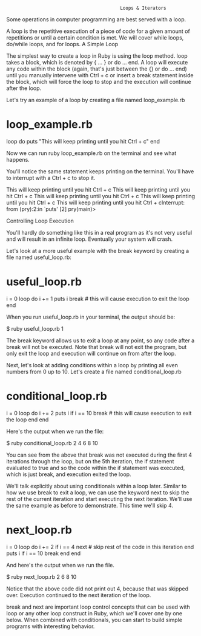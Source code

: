                                               Loops & Iterators

Some operations in computer programming are best served with a loop.

A loop is the repetitive execution of a piece of code for a given amount of repetitions or until a certain condition is met. We will cover while loops, do/while loops, and for loops.
A Simple Loop

The simplest way to create a loop in Ruby is using the loop method. loop takes a block, which is denoted by { ... } or do ... end. A loop will execute any code within the block (again, that's just between the {} or do ... end) until you manually intervene with Ctrl + c or insert a break statement inside the block, which will force the loop to stop and the execution will continue after the loop.

Let's try an example of a loop by creating a file named loop_example.rb

# loop_example.rb

loop do
  puts "This will keep printing until you hit Ctrl + c"
end

Now we can run ruby loop_example.rb on the terminal and see what happens.

You'll notice the same statement keeps printing on the terminal. You'll have to interrupt with a Ctrl + c to stop it.

This will keep printing until you hit Ctrl + c
This will keep printing until you hit Ctrl + c
This will keep printing until you hit Ctrl + c
This will keep printing until you hit Ctrl + c
This will keep printing until you hit Ctrl + cInterrupt:
from (pry):2:in `puts'
[2] pry(main)>

Controlling Loop Execution

You'll hardly do something like this in a real program as it's not very useful and will result in an infinite loop. Eventually your system will crash.

Let's look at a more useful example with the break keyword by creating a file named useful_loop.rb:

# useful_loop.rb

i = 0
loop do
  i += 1
  puts i
  break         # this will cause execution to exit the loop
end

When you run useful_loop.rb in your terminal, the output should be:

$ ruby useful_loop.rb
1

The break keyword allows us to exit a loop at any point, so any code after a break will not be executed. Note that break will not exit the program, but only exit the loop and execution will continue on from after the loop.

Next, let's look at adding conditions within a loop by printing all even numbers from 0 up to 10. Let's create a file named conditional_loop.rb

# conditional_loop.rb

i = 0
loop do
  i += 2
  puts i
  if i == 10
    break       # this will cause execution to exit the loop
  end
end

Here's the output when we run the file:

$ ruby conditional_loop.rb
2
4
6
8
10

You can see from the above that break was not executed during the first 4 iterations through the loop, but on the 5th iteration, the if statement evaluated to true and so the code within the if statement was executed, which is just break, and execution exited the loop.

We'll talk explicitly about using conditionals within a loop later. Similar to how we use break to exit a loop, we can use the keyword next to skip the rest of the current iteration and start executing the next iteration. We'll use the same example as before to demonstrate. This time we'll skip 4.

# next_loop.rb

i = 0
loop do
  i += 2
  if i == 4
    next        # skip rest of the code in this iteration
  end
  puts i
  if i == 10
    break
  end
end

And here's the output when we run the file.

$ ruby next_loop.rb
2
6
8
10

Notice that the above code did not print out 4, because that was skipped over. Execution continued to the next iteration of the loop.

break and next are important loop control concepts that can be used with loop or any other loop construct in Ruby, which we'll cover one by one below. When combined with conditionals, you can start to build simple programs with interesting behavior.

